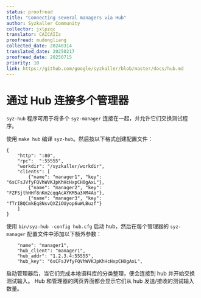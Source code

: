 ```yaml
---
status: proofread
title: "Connecting several managers via Hub"
author: Syzkaller Community
collector: jxlpzqc
translator: CAICAIIs
proofread: mudongliang
collected_date: 20240314
translated_date: 20250217
proofread_date: 20250715
priority: 10
link: https://github.com/google/syzkaller/blob/master/docs/hub.md
---
```


# 通过 Hub 连接多个管理器

`syz-hub` 程序可用于将多个 `syz-manager` 连接在一起，并允许它们交换测试程序。

使用 `make hub` 编译 `syz-hub`。然后按以下格式创建配置文件：

```
{
	"http": ":80",
	"rpc":  ":55555",
	"workdir": "/syzkaller/workdir",
	"clients": [
		{"name": "manager1", "key": "6sCFsJVfyFQVhWVKJpKhHcHxpCH0gAxL"},
		{"name": "manager2", "key": "FZFSjthHHf8nKm2cqqAcAYKM5a3XM4Ao"},
		{"name": "manager3", "key": "fTrIBQCmkEq8NsvQXZiOUyop6uWLBuzf"}
	]
}
```

使用 `bin/syz-hub -config hub.cfg` 启动 hub，然后在每个管理器的 `syz-manager` 配置文件中添加以下额外参数：

```
	"name": "manager1",
	"hub_client": "manager1",
	"hub_addr": "1.2.3.4:55555",
	"hub_key": "6sCFsJVfyFQVhWVKJpKhHcHxpCH0gAxL",
```

启动管理器后，当它们完成本地语料库的分类整理，便会连接到 hub 并开始交换测试输入。
Hub 和管理器的网页界面都会显示它们从 hub 发送/接收的测试输入数量。
